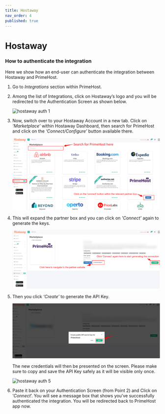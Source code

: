 ```yaml
---
title: Hostaway
nav_order: 4
published: true
---
```

# Hostaway

### How to authenticate the integration [​](https://docs.calry.app/docs/PMS%20Specific%20Guides/hostaway/#how-to-authenticate-the-integration-if-youre-a-hostaway-partner)

Here we show how an end-user can authenticate the integration between Hostaway and PrimeHost.

1.  Go to _Integrations_ section within PrimeHost.
    
2.  Among the list of Integrations, click on Hostaway’s logo and you will be redirected to the Authentication Screen as shown below.
    
    ![hostaway auth 1](https://docs.calry.app/assets/images/hostaway_auth_1-ad840f7632b290035216b6a5a29add51.png)
    
3.  Now, switch over to your Hostaway Account in a new tab. Click on _‘Marketplace’_ within Hostaway Dashboard, then search for PrimeHost and click on the _‘Connect/Configure’_ button available there.
    
    <p style="text-align: center"><img src="https://github.com/primehostai/primehostai.github.io/blob/main/docs/media/hostaway.png?raw=true" alt="hostaway.png"></p>
4.  This will expand the partner box and you can click on _'Connect'_ again to generate the keys.
    
    ![hostaway_auth_3.png](https://github.com/primehostai/primehostai.github.io/blob/main/docs/media/hostaway_auth_3.png?raw=true)
    
5.  Then you click _‘Create’_ to generate the API Key.
    
    ![hostaway_save.png](https://github.com/primehostai/primehostai.github.io/blob/main/docs/media/hostaway_save.png?raw=true)
    
    The new credentials will then be presented on the screen. Please make sure to copy and save the API Key safely as it will be visible only once.
    
    ![hostaway auth 5](https://docs.calry.app/assets/images/hostaway_auth_5-74ae73d104a48aa0844a4efea099c961.png)
    
6.  Paste it back on your Authentication Screen (from Point 2) and Click on ‘_Connect_’. You will see a message box that shows you’ve successfully authenticated the integration. You will be redirected back to PrimeHost app now.